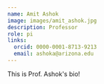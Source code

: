 ```yaml
---
name: Amit Ashok
image: images/amit_ashok.jpg
description: Professor
role: pi
links:
  orcid: 0000-0001-8713-9213
  email: ashoka@arizona.edu
---
```


This is Prof. Ashok's bio!
